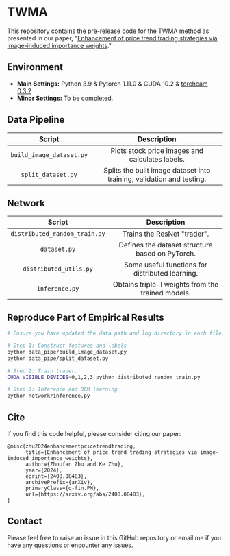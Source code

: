 # TWMA

This repository contains the pre-release code for the TWMA method as presented in our paper, "[Enhancement of price trend trading strategies via image-induced importance weights](https://www.arxiv.org/abs/2408.08483)." 

## Environment

- **Main Settings:** Python 3.9 & Pytorch 1.11.0 & CUDA 10.2 & [torchcam 0.3.2](https://github.com/frgfm/torch-cam)
- **Minor Settings:** To be completed.

## Data Pipeline

| Script                     | Description                                                                 |
| :------------------------: | :--------------------------------------------------------------------------: |
| `build_image_dataset.py` | Plots stock price images and calculates labels.         |
| `split_dataset.py`      | Splits the built image dataset into training, validation and testing.  |

## Network

| Script                     | Description                                                                 |
| :------------------------: | :--------------------------------------------------------------------------: |
| `distributed_random_train.py`                 | Trains the ResNet "trader".                               |
| `dataset.py`            | Defines the dataset structure based on PyTorch.                              |
| `distributed_utils.py`             | Some useful functions for distributed learning.                                                 |
| `inference.py`     | Obtains triple-I weights from the trained models.  

## Reproduce Part of Empirical Results

```bash
# Ensure you have updated the data path and log directory in each file.

# Step 1: Construct features and labels
python data_pipe/build_image_dataset.py
python data_pipe/split_dataset.py

# Step 2: Train trader.
CUDA_VISIBLE_DEVICES=0,1,2,3 python distributed_random_train.py

# Step 3: Inference and QCM learning
python network/inference.py
```

## Cite
If you find this code helpful, please consider citing our paper:
```
@misc{zhu2024enhancementpricetrendtrading,
      title={Enhancement of price trend trading strategies via image-induced importance weights}, 
      author={Zhoufan Zhu and Ke Zhu},
      year={2024},
      eprint={2408.08483},
      archivePrefix={arXiv},
      primaryClass={q-fin.PM},
      url={https://arxiv.org/abs/2408.08483}, 
}
```
## Contact
Please feel free to raise an issue in this GitHub repository or email me if you have any questions or encounter any issues.